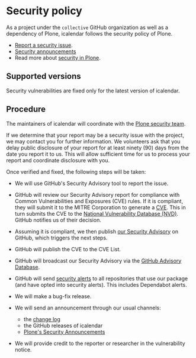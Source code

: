 # Security policy

As a project under the `collective` GitHub organization as well as a dependency of Plone, icalendar follows the security policy of Plone.

-   [Report a security issue](https://plone.org/security/report).
-   [Security announcements](https://plone.org/security/announcements)
-   Read more about [security in Plone](https://plone.org/security).


## Supported versions

Security vulnerabilities are fixed only for the latest version of icalendar.


## Procedure

The maintainers of icalendar will coordinate with the [Plone security team](https://plone.org/security/report).

If we determine that your report may be a security issue with the project, we may contact you for further information.
We volunteers ask that you delay public disclosure of your report for at least ninety (90) days from the date you report it to us.
This will allow sufficient time for us to process your report and coordinate disclosure with you.

Once verified and fixed, the following steps will be taken:

-   We will use GitHub's Security Advisory tool to report the issue.
-   GitHub will review our Security Advisory report for compliance with Common Vulnerabilities and Exposures (CVE) rules.
    If it is compliant, they will submit it to the MITRE Corporation to generate a [CVE](https://www.cve.org/).
    This in turn submits the CVE to the [National Vulnerability Database (NVD)](https://nvd.nist.gov/vuln/search).
    GitHub notifies us of their decision.
-   Assuming it is compliant, we then publish [our Security Advisory](https://github.com/collective/icalendar/security/advisories) on GitHub, which triggers the next steps.
-   GitHub will publish the CVE to the CVE List.
-   GitHub will broadcast our Security Advisory via the [GitHub Advisory Database](https://github.com/advisories).
-   GitHub will send [security alerts](https://docs.github.com/en/code-security/supply-chain-security/managing-vulnerabilities-in-your-projects-dependencies/about-alerts-for-vulnerable-dependencies) to all repositories that use our package (and have opted into security alerts).
    This includes Dependabot alerts.
-   We will make a bug-fix release.
-   We will send an announcement through our usual channels:

    - the [change log](https://github.com/collective/icalendar/CHANGES.rst)
    - the GitHub releases of icalendar
    - [Plone's Security Announcements](https://plone.org/security/announcements)

-   We will provide credit to the reporter or researcher in the vulnerability notice.
